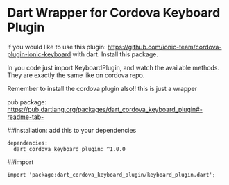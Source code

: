 # Dart Wrapper for Cordova Keyboard Plugin
if you would like to use this plugin: https://github.com/ionic-team/cordova-plugin-ionic-keyboard with dart. Install this package.

In you code just import KeyboardPlugin, and watch the available methods.
They are exactly the same like on cordova repo.

Remember to install the cordova plugin also!! this is just a wrapper

pub package: https://pub.dartlang.org/packages/dart_cordova_keyboard_plugin#-readme-tab-

##installation:
add this to your dependencies
```
dependencies:
  dart_cordova_keyboard_plugin: ^1.0.0
```
##import
```
import 'package:dart_cordova_keyboard_plugin/keyboard_plugin.dart';
```
